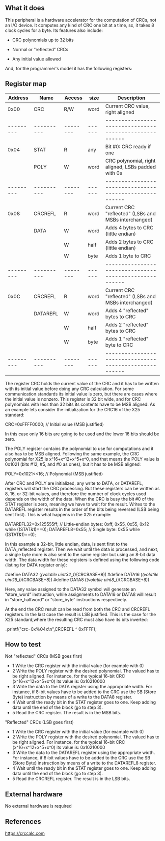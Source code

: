 <!---

This file is used to generate your project datasheet. Please fill in the information below and delete any unused
sections.

You can also include images in this folder and reference them in the markdown. Each image must be less than
512 kb in size, and the combined size of all images must be less than 1 MB.
-->

## What it does

This peripheral is a hardware accelerator for the computation of CRCs, not an I/O device. It computes any kind
 of CRC one bit at a time, so, it takes 8 clock cycles for a byte. Its features also include:

- CRC polynomials up to 32 bits

- Normal or “reflected” CRCs

- Any initial value allowed

And, for the programmer's model it has the following registers:

## Register map

| Address | Name     | Access | size | Description                                          |
|---------|----------|--------|------|------------------------------------------------------|
| 0x00    | CRC      |  R/W   | word | Current CRC value, right aligned                     |
|---------|----------|--------|------|------------------------------------------------------|
| 0x04    | STAT     |   R    | any  | Bit #0: CRC ready if one                             |
|         | POLY     |   W    | word | CRC polynomial, right aligned, LSBs padded with 0s   |
|---------|----------|--------|------|------------------------------------------------------|
| 0x08    | CRCREFL  |   R    | word | Current CRC "reflected" (LSBs and MSBs interchanged) |
|         | DATA     |   W    | word | Adds 4 bytes to CRC (little endian)                  |
|         |          |   W    | half | Adds 2 bytes to CRC (little endian)                  |
|         |          |   W    | byte | Adds 1 byte to CRC                                   |
|---------|----------|--------|------|------------------------------------------------------|
| 0x0C    | CRCREFL  |   R    | word | Current CRC "reflected" (LSBs and MSBs interchanged) |
|         | DATAREFL |   W    | word | Adds 4 "reflected" bytes to CRC                      |
|         |          |   W    | half | Adds 2 "reflected" bytes to CRC                      |
|         |          |   W    | byte | Adds 1 "reflected" byte to CRC                       |
|---------|----------|--------|------|------------------------------------------------------|

The register CRC holds the current value of the CRC and it has to be written with its initial 
value before doing any CRC calculation. For some communication standards its initial value is 
zero, but there are cases where the initial value is nonzero. This register is 32 bit wide, 
and for CRC polynomials with less than 32 bits its contents have to be MSB aligned. As an 
example lets consider the initialization for the CRC16 of the X25 standard:

CRC=0xFFFF0000;		// Initial value (MSB justified)

In this case only 16 bits are going to be used and the lower 16 bits should be zero.

The POLY register contains the polynomial to use for computations and it also has to be MSB 
aligned. Following the same example, the CRC polynomial for X25 is x^16+x^12+x^5+x^0, 
and that means the POLY value is 0x1021 (bits #12, #5, and #0 as ones), but it has to be MSB 
aligned:

POLY=0x1021<<16;		// Polynomial (MSB justified)

After CRC and POLY are initialized, any write to DATA, or DATAREFL, registers will start 
the CRC processing. But these registers can be written as 8, 16, or 32-bit values, and therefore 
the number of clock cycles used depends on the width of the data. When the CRC is busy the bit #0 
of the STAT register is zero, meaning we have to wait for the result. Writes to the DATAREFL 
register results in the order of the bits being reversed (LSB being sent first). This is what
happens in the X25 example:

DATAREFL32=0x125555ff;   // Little-endian bytes: 0xff, 0x55, 0x55, 0x12
while ((STAT&1)==0);
DATAREFL8=0x55;          // Single byte: 0x55
while ((STAT&1)==0);

In this example a 32-bit, little endian, data, is sent first to the DATA_reflected register. Then 
we wait until the data is processed, and next, a single byte more is also sent to the same register
but using an 8-bit data width. The data width for these registers is defined using the following 
code (listing for DATA register only):

\#define DATA32 (*(volatile uint32_t*)(CRCBASE+8)) 
\#define DATA16 (*(volatile uint16_t*)(CRCBASE+8)) 
\#define DATA8  (*(volatile  uint8_t*)(CRCBASE+8))

Here, any value assigned to the DATA32 symbol will generate an “store_word” instruction, while 
assignments to DATA16 or DATA8 will result in “store_halfword” or “store_byte” instructions 
respectively. 

At the end the CRC result can be read from both the CRC and CRCREFL registers. In the last case 
the result is LSB justified. This is the case for the X25 standard,where the resulting CRC must 
also have its bits inverted:

_printf("crc=0x%04x\n",CRCREFL ^ 0xFFFF);

## How to test

Not "reflected" CRCs (MSB goes first)

- 1  Write the CRC register with the initial value (for example with 0)
- 2  Write the POLY register with the desired polynomial. The valued has to be right aligned. For
     instance, for the typical 16-bit CRC (x^16+x^12+x^5+x^0) its value is: 0x10210000
- 3  Write the data to the DATA register using the appropriate width. For instance, if 8-bit values
     have to be added to the CRC use the SB (Store Byte) instruction by means of a write to the
     DATA8 register.
- 4  Wait until the ready bit in the STAT register goes to one. Keep adding data until the end of
     the block (go to step 3).
- 5  Read the CRC register. The result is in the MSB bits.

"Reflected" CRCs (LSB goes first)

- 1  Write the CRC register with the initial value (for example with 0)
- 2  Write the POLY register with the desired polynomial. The valued has to be right aligned. For
     instance, for the typical 16-bit CRC (x^16+x^12+x^5+x^0) its value is: 0x10210000
- 3  Write the data to the DATAREFL register using the appropriate width. For instance, if 8-bit 
     values have to be added to the CRC use the SB (Store Byte) instruction by means of a write to 
     the DATAREFL8 register.
- 4  Wait until the ready bit in the STAT register goes to one. Keep adding data until the end of
     the block (go to step 3).
- 5  Read the CRCREFL register. The result is in the LSB bits.


## External hardware

No external hardware is required

## References

https://crccalc.com

